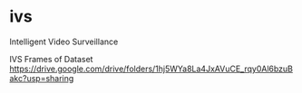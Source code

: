 # ivs
Intelligent Video Surveillance


IVS Frames of Dataset
https://drive.google.com/drive/folders/1hj5WYa8La4JxAVuCE_rqy0Al6bzuBakc?usp=sharing
